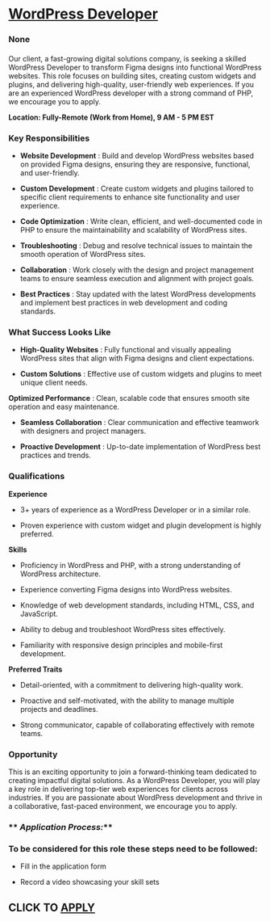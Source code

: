 # [WordPress Developer](https://www.remotewlb.com/apply/wordpress-developer-137336)  
### None  
####  

Our client, a fast-growing digital solutions company, is seeking a skilled WordPress Developer to transform Figma designs into functional WordPress websites. This role focuses on building sites, creating custom widgets and plugins, and delivering high-quality, user-friendly web experiences. If you are an experienced WordPress developer with a strong command of PHP, we encourage you to apply.

 **Location: Fully-Remote (Work from Home), 9 AM - 5 PM EST**

###  **Key Responsibilities**

  *  **Website Development** : Build and develop WordPress websites based on provided Figma designs, ensuring they are responsive, functional, and user-friendly.

  *  **Custom Development** : Create custom widgets and plugins tailored to specific client requirements to enhance site functionality and user experience.

  *  **Code Optimization** : Write clean, efficient, and well-documented code in PHP to ensure the maintainability and scalability of WordPress sites.

  *  **Troubleshooting** : Debug and resolve technical issues to maintain the smooth operation of WordPress sites.

  *  **Collaboration** : Work closely with the design and project management teams to ensure seamless execution and alignment with project goals.

  *  **Best Practices** : Stay updated with the latest WordPress developments and implement best practices in web development and coding standards.

###  **What Success Looks Like**

  *  **High-Quality Websites** : Fully functional and visually appealing WordPress sites that align with Figma designs and client expectations.

  *  **Custom Solutions** : Effective use of custom widgets and plugins to meet unique client needs.

 **Optimized Performance** : Clean, scalable code that ensures smooth site operation and easy maintenance.

  *  **Seamless Collaboration** : Clear communication and effective teamwork with designers and project managers.

  *  **Proactive Development** : Up-to-date implementation of WordPress best practices and trends.

###  **Qualifications**

 **Experience**

  * 3+ years of experience as a WordPress Developer or in a similar role.

  * Proven experience with custom widget and plugin development is highly preferred.

 **Skills**

  * Proficiency in WordPress and PHP, with a strong understanding of WordPress architecture.

  * Experience converting Figma designs into WordPress websites.

  * Knowledge of web development standards, including HTML, CSS, and JavaScript.

  * Ability to debug and troubleshoot WordPress sites effectively.

  * Familiarity with responsive design principles and mobile-first development.

 **Preferred Traits**

  * Detail-oriented, with a commitment to delivering high-quality work.

  * Proactive and self-motivated, with the ability to manage multiple projects and deadlines.

  * Strong communicator, capable of collaborating effectively with remote teams.

###  **Opportunity**

This is an exciting opportunity to join a forward-thinking team dedicated to creating impactful digital solutions. As a WordPress Developer, you will play a key role in delivering top-tier web experiences for clients across industries. If you are passionate about WordPress development and thrive in a collaborative, fast-paced environment, we encourage you to apply.

  
  
  

###  ** _Application Process:_**

### To be considered for this role these steps need to be followed:

  * Fill in the application form

  * Record a video showcasing your skill sets

  
## CLICK TO [APPLY](https://www.remotewlb.com/apply/wordpress-developer-137336)

